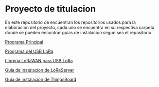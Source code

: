 # Proyecto de titulacion

En este repositorio de encuentran los repositorios usados 
para la elaboracion del proyecto, cada uno se encuentra en 
su respectiva carpeta donde se pueden encontrar guias de 
instalacion segun sea el repositorio.

[Programa Principal](https://github.com/ivan28823/emca)

[Programa del USB LoRa](https://github.com/ivan28823/arduino-serial-server)

[Libreria LoRaWAN para USB LoRa](https://github.com/BeelanMX/Beelan-LoRaWAN)

[Guia de instalacion de LoRaServer](https://github.com/brocaar/loraserver-docker)

[Guia de instalacion de ThingsBoard](https://github.com/thingsboard/thingsboard)